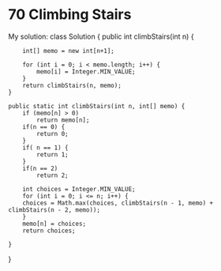 # 70 Climbing Stairs

My solution:
class Solution {
    public int climbStairs(int n) {
        
        int[] memo = new int[n+1];
        
        for (int i = 0; i < memo.length; i++) {
            memo[i] = Integer.MIN_VALUE;
        }  
        return climbStairs(n, memo);
    }
    
    public static int climbStairs(int n, int[] memo) {
        if (memo[n] > 0)
            return memo[n];
        if(n == 0) {
            return 0;
        }
        if( n == 1) {
            return 1;
        }
        if(n == 2)
            return 2;
        
        int choices = Integer.MIN_VALUE;
        for (int i = 0; i <= n; i++) {
        choices = Math.max(choices, climbStairs(n - 1, memo) + climbStairs(n - 2, memo));
        }
        memo[n] = choices;
        return choices;
    
    }
    
    
}

